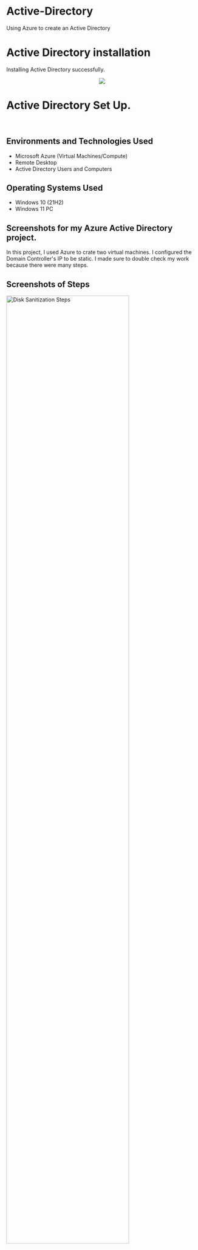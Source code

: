 # Active-Directory
Using Azure to create an Active Directory
# Active Directory installation
Installing Active Directory successfully.
<p align="center">
<img src="https://i.imgur.com/QXztsRm.png"/>
</p>

<h1>Active Directory Set Up.</h1>
<br />


<h2>Environments and Technologies Used</h2>

- Microsoft Azure (Virtual Machines/Compute)
- Remote Desktop
- Active Directory Users and Computers

<h2>Operating Systems Used </h2>

- Windows 10</b> (21H2)
- Windows 11 PC

<h2>Screenshots for my Azure Active Directory project.</h2>
In this project, I used Azure to crate two virtual machines. I configured the Domain Controller's IP to be static.
I made sure to double check my work because there were many steps.

<h2>Screenshots of Steps</h2>

<p>
<img src="" width="80%" alt="Disk Sanitization Steps"/>
</p>
<p>
</p>
<br />

<p>
<img src="g" height="80%" width="80%" alt="Disk Sanitization Steps"/>
</p>
<p>
</p>
<br />

<p>
<img src="" height="80%" width="80%" alt="Disk Sanitization Steps"/>
</p>
<p>
</p>
<br />
